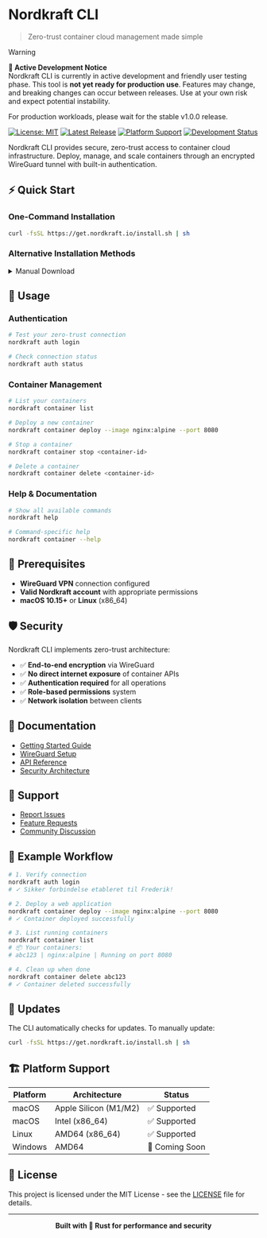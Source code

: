 # Nordkraft CLI

> Zero-trust container cloud management made simple

> [!WARNING]  
> **🚧 Active Development Notice**  
> Nordkraft CLI is currently in active development and friendly user testing phase. This tool is **not yet ready for production use**. Features may change, and breaking changes can occur between releases. Use at your own risk and expect potential instability.
> 
> For production workloads, please wait for the stable v1.0.0 release.

[![License: MIT](https://img.shields.io/badge/License-MIT-yellow.svg)](https://opensource.org/licenses/MIT)
[![Latest Release](https://img.shields.io/github/v/release/ft-karlsson/nordkraft-io)](https://github.com/ft-karlsson/nordkraft-io/releases/latest)
[![Platform Support](https://img.shields.io/badge/platform-macOS%20%7C%20Linux-lightgrey)](https://github.com/ft-karlsson/nordkraft-io/releases/latest)
[![Development Status](https://img.shields.io/badge/status-alpha-orange)](https://github.com/ft-karlsson/nordkraft-io)

Nordkraft CLI provides secure, zero-trust access to container cloud infrastructure. Deploy, manage, and scale containers through an encrypted WireGuard tunnel with built-in authentication.

## ⚡ Quick Start

### One-Command Installation

```bash
curl -fsSL https://get.nordkraft.io/install.sh | sh
```

### Alternative Installation Methods

<details>
<summary>Manual Download</summary>

Download the binary for your platform from the [latest release](https://github.com/ft-karlsson/nordkraft-io/releases/latest):

- **macOS (Apple Silicon)**: `nordkraft-darwin-arm64.tar.gz`
- **macOS (Intel)**: `nordkraft-darwin-amd64.tar.gz` 
- **Linux (AMD64)**: `nordkraft-linux-amd64.tar.gz`

```bash
# Extract and install
tar -xzf nordkraft-*.tar.gz
sudo mv nordkraft /usr/local/bin/
```

</details>

## 🚀 Usage

### Authentication

```bash
# Test your zero-trust connection
nordkraft auth login

# Check connection status
nordkraft auth status
```

### Container Management

```bash
# List your containers
nordkraft container list

# Deploy a new container
nordkraft container deploy --image nginx:alpine --port 8080

# Stop a container
nordkraft container stop <container-id>

# Delete a container
nordkraft container delete <container-id>
```

### Help & Documentation

```bash
# Show all available commands
nordkraft help

# Command-specific help
nordkraft container --help
```

## 🔧 Prerequisites

- **WireGuard VPN** connection configured
- **Valid Nordkraft account** with appropriate permissions
- **macOS 10.15+** or **Linux** (x86_64)

## 🛡️ Security

Nordkraft CLI implements zero-trust architecture:

- ✅ **End-to-end encryption** via WireGuard
- ✅ **No direct internet exposure** of container APIs
- ✅ **Authentication required** for all operations
- ✅ **Role-based permissions** system
- ✅ **Network isolation** between clients

## 📖 Documentation

- [Getting Started Guide](https://docs.nordkraft.io)
- [WireGuard Setup](https://docs.nordkraft.io/wireguard)
- [API Reference](https://docs.nordkraft.io/api)
- [Security Architecture](https://docs.nordkraft.io/security)

## 🐛 Support

- [Report Issues](https://github.com/ft-karlsson/nordkraft-io/issues)
- [Feature Requests](https://github.com/ft-karlsson/nordkraft-io/discussions)
- [Community Discussion](https://github.com/ft-karlsson/nordkraft-io/discussions)

## 📝 Example Workflow

```bash
# 1. Verify connection
nordkraft auth login
# ✓ Sikker forbindelse etableret til Frederik!

# 2. Deploy a web application
nordkraft container deploy --image nginx:alpine --port 8080
# ✓ Container deployed successfully

# 3. List running containers
nordkraft container list
# 📦 Your containers:
# abc123 | nginx:alpine | Running on port 8080

# 4. Clean up when done
nordkraft container delete abc123
# ✓ Container deleted successfully
```

## 🔄 Updates

The CLI automatically checks for updates. To manually update:

```bash
curl -fsSL https://get.nordkraft.io/install.sh | sh
```

## 🏗️ Platform Support

| Platform | Architecture | Status |
|----------|-------------|---------|
| macOS | Apple Silicon (M1/M2) | ✅ Supported |
| macOS | Intel (x86_64) | ✅ Supported |
| Linux | AMD64 (x86_64) | ✅ Supported |
| Windows | AMD64 | 🔄 Coming Soon |

## 📄 License

This project is licensed under the MIT License - see the [LICENSE](LICENSE) file for details.

---

<div align="center">
  <strong>Built with 🦀 Rust for performance and security</strong>
</div>
